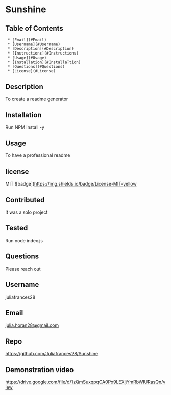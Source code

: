 
  # Sunshine 

   ## Table of Contents
     * [Email](#Email)
     * [Username](#Username)
     * [Description](#Description)
     * [Instructions](#Instructions)
     * [Usage](#Usage)
     * [Installation](#InstallaTtion)
     * [Questions](#Questions)
     * [License](#License)
     
  ## Description
  To create a readme generator 

  ## Installation
  Run NPM install -y 

  ## Usage 
  To have a professional readme 

  ## license 
   MIT
  ![badge](https://img.shields.io/badge/License-MIT-yellow

  ## Contributed
  It was a solo project  

  ## Tested
   Run node index.js 

  ## Questions 
   Please reach out 

  ## Username
  juliafrances28


  ## Email 
  julia.horan28@gmail.com

  ## Repo
  https://github.com/Juliafrances28/Sunshine
  
  ## Demonstration video
  https://drive.google.com/file/d/1zQmSuxqpqCA0Px9LEXljYmRbWIURasQn/view

